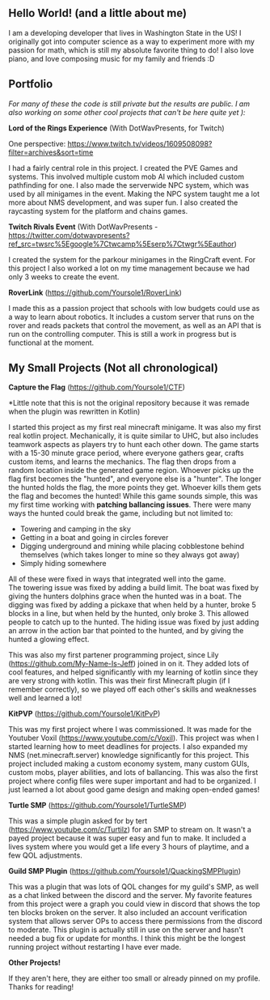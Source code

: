 ## Hello World! (and a little about me)

I am a developing developer that lives in Washington State in the US!  I originally got into computer science as a way to experiment more with my passion for math, which is still my absolute favorite thing to do!  I also love piano, and love composing music for my family and friends :D

## Portfolio
*For many of these the code is still private but the results are public.  I am also working on some other cool projects that can't be here quite yet ):*

**Lord of the Rings Experience** (With DotWavPresents, for Twitch)

One perspective: https://www.twitch.tv/videos/1609508098?filter=archives&sort=time

I had a fairly central role in this project.  I created the PVE Games and systems.  This involved multiple custom mob AI which included custom pathfinding for one. I also made the serverwide NPC system, which was used by all minigames in the event.  Making the NPC system taught me a lot more about NMS development, and was super fun. I also created the raycasting system for the platform and chains games.

**Twitch Rivals Event** (With DotWavPresents - https://twitter.com/dotwavpresents?ref_src=twsrc%5Egoogle%7Ctwcamp%5Eserp%7Ctwgr%5Eauthor)

I created the system for the parkour minigames in the RingCraft event.  For this project I also worked a lot on my time management because we had only 3 weeks to create the event.

**RoverLink** (https://github.com/Yoursole1/RoverLink)

I made this as a passion project that schools with low budgets could use as a way to learn about robotics.  It includes a custom server that runs on the rover and reads packets that control the movement, as well as an API that is run on the controlling computer.  This is still a work in progress but is functional at the moment. 

## My Small Projects (Not all chronological)

**Capture the Flag** (https://github.com/Yoursole1/CTF)

*Little note that this is not the original repository because it was remade when the plugin was rewritten in Kotlin)

I started this project as my first real minecraft minigame.  It was also my first real kotlin project.  Mechanically, it is quite similar to UHC, but also includes teamwork aspects as players try to hunt each other down.  The game starts with a 15-30 minute grace period, where everyone gathers gear, crafts custom items, and learns the mechanics.  The flag then drops from a random location inside the generated game region.  Whoever picks up the flag first becomes the "hunted", and everyone else is a "hunter".  The longer the hunted holds the flag, the more points they get.  Whoever kills them gets the flag and becomes the hunted!  While this game sounds simple, this was my first time working with **patching ballancing issues**.  There were many ways the hunted could break the game, including but not limited to:
- Towering and camping in the sky
- Getting in a boat and going in circles forever
- Digging underground and mining while placing cobblestone behind themselves (which takes longer to mine so they always got away)
- Simply hiding somewhere

All of these were fixed in ways that integrated well into the game.  
The towering issue was fixed by adding a build limit.  The boat was fixed by giving the hunters dolphins grace when the hunted was in a boat.  The digging was fixed by adding a pickaxe that when held by a hunter, broke 5 blocks in a line, but when held by the hunted, only broke 3.  This allowed people to catch up to the hunted.  The hiding issue was fixed by just adding an arrow in the action bar that pointed to the hunted, and by giving the hunted a glowing effect.  

This was also my first partener programming project, since Lily (https://github.com/My-Name-Is-Jeff) joined in on it.  They added lots of cool features, and helped significantly with my learning of kotlin since they are very strong with kotlin.  This was their first Minecraft plugin (if I remember correctly), so we played off each other's skills and weaknesses well and learned a lot!

**KitPVP** (https://github.com/Yoursole1/KitPvP)

This was my first project where I was commissioned.  It was made for the Youtuber Voxil (https://www.youtube.com/c/Voxil).  This project was when I started learning how to meet deadlines for projects.  I also expanded my NMS (net.minecraft.server) knowledge significantly for this project.  This project included making a custom economy system, many custom GUIs, custom mobs, player abilities, and lots of ballancing.  This was also the first project where config files were super important and had to be organized.  I just learned a lot about good game design and making open-ended games!

**Turtle SMP** (https://github.com/Yoursole1/TurtleSMP)

This was a simple plugin asked for by tert (https://www.youtube.com/c/Turtilz) for an SMP to stream on.  It wasn't a payed project because it was super easy and fun to make.  It included a lives system where you would get a life every 3 hours of playtime, and a few QOL adjustments.  

**Guild SMP Plugin** (https://github.com/Yoursole1/QuackingSMPPlugin)

This was a plugin that was lots of QOL changes for my guild's SMP, as well as a chat linked between the discord and the server.  My favorite features from this project were a graph you could view in discord that shows the top ten blocks broken on the server.  It also included an account verification system that allows server OPs to access there permissions from the discord to moderate.  This plugin is actually still in use on the server and hasn't needed a bug fix or update for months.  I think this might be the longest running project without restarting I have ever made. 

**Other Projects!**

If they aren't here, they are either too small or already pinned on my profile.  Thanks for reading!
